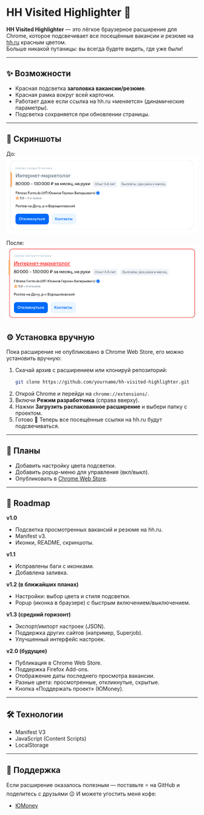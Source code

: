 # HH Visited Highlighter 🚀

**HH Visited Highlighter** — это лёгкое браузерное расширение для Chrome, которое подсвечивает все посещённые вакансии и резюме на [hh.ru](https://hh.ru) красным цветом.  
Больше никакой путаницы: вы всегда будете видеть, где уже были!  

---

## ✨ Возможности
- Красная подсветка **заголовка вакансии/резюме**.  
- Красная рамка вокруг всей карточки.  
- Работает даже если ссылка на hh.ru «меняется» (динамические параметры).  
- Подсветка сохраняется при обновлении страницы.  

---

## 📸 Скриншоты

До:  
![До](screen/До.png)

После:  
![После](screen/После.png)

## ⚙️ Установка вручную
Пока расширение не опубликовано в Chrome Web Store, его можно установить вручную:

1. Скачай архив с расширением или клонируй репозиторий:
   ```bash
   git clone https://github.com/yourname/hh-visited-highlighter.git
   ```
2. Открой Chrome и перейди на `chrome://extensions/`.  
3. Включи **Режим разработчика** (справа вверху).  
4. Нажми **Загрузить распакованное расширение** и выбери папку с проектом.  
5. Готово 🎉 Теперь все посещённые ссылки на hh.ru будут подсвечиваться.  

---

## 📌 Планы
- Добавить настройку цвета подсветки.  
- Добавить popup-меню для управления (вкл/выкл).  
- Опубликовать в [Chrome Web Store](https://chrome.google.com/webstore).  

---
## 🚀 Roadmap

**v1.0**
- Подсветка просмотренных вакансий и резюме на hh.ru.
- Manifest v3.
- Иконки, README, скриншоты.

**v1.1**
- Исправлены баги с иконками.
- Добавлена заливка.

**v1.2 (в ближайших планах)**
- Настройки: выбор цвета и стиля подсветки.
- Popup (иконка в браузере) с быстрым включением/выключением.

**v1.3 (средний горизонт)**
- Экспорт/импорт настроек (JSON).
- Поддержка других сайтов (например, Superjob).
- Улучшенный интерфейс настроек.

**v2.0 (будущее)**
- Публикация в Chrome Web Store.
- Поддержка Firefox Add-ons.
- Отображение даты последнего просмотра вакансии.
- Разные цвета: просмотренные, откликнутые, скрытые.
- Кнопка «Поддержать проект» (ЮMoney).

---

## 🛠️ Технологии
- Manifest V3  
- JavaScript (Content Scripts)  
- LocalStorage  

---

## 🤝 Поддержка
Если расширение оказалось полезным — поставьте ⭐ на GitHub и поделитесь с друзьями 😉
И можете угостить меня кофе:  
- [ЮMoney](https://yoomoney.ru/to/41001166778763)

